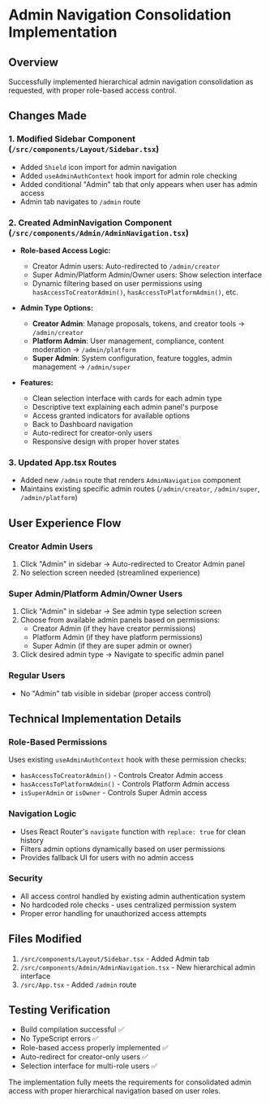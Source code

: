 # Admin Navigation Consolidation Implementation

## Overview
Successfully implemented hierarchical admin navigation consolidation as requested, with proper role-based access control.

## Changes Made

### 1. Modified Sidebar Component (`/src/components/Layout/Sidebar.tsx`)
- Added `Shield` icon import for admin navigation
- Added `useAdminAuthContext` hook import for admin role checking
- Added conditional "Admin" tab that only appears when user has admin access
- Admin tab navigates to `/admin` route

### 2. Created AdminNavigation Component (`/src/components/Admin/AdminNavigation.tsx`)
- **Role-based Access Logic:**
  - Creator Admin users: Auto-redirected to `/admin/creator`
  - Super Admin/Platform Admin/Owner users: Show selection interface
  - Dynamic filtering based on user permissions using `hasAccessToCreatorAdmin()`, `hasAccessToPlatformAdmin()`, etc.

- **Admin Type Options:**
  - **Creator Admin**: Manage proposals, tokens, and creator tools → `/admin/creator`
  - **Platform Admin**: User management, compliance, content moderation → `/admin/platform`  
  - **Super Admin**: System configuration, feature toggles, admin management → `/admin/super`

- **Features:**
  - Clean selection interface with cards for each admin type
  - Descriptive text explaining each admin panel's purpose
  - Access granted indicators for available options
  - Back to Dashboard navigation
  - Auto-redirect for creator-only users
  - Responsive design with proper hover states

### 3. Updated App.tsx Routes
- Added new `/admin` route that renders `AdminNavigation` component
- Maintains existing specific admin routes (`/admin/creator`, `/admin/super`, `/admin/platform`)

## User Experience Flow

### Creator Admin Users
1. Click "Admin" in sidebar → Auto-redirected to Creator Admin panel
2. No selection screen needed (streamlined experience)

### Super Admin/Platform Admin/Owner Users  
1. Click "Admin" in sidebar → See admin type selection screen
2. Choose from available admin panels based on permissions:
   - Creator Admin (if they have creator permissions)
   - Platform Admin (if they have platform permissions)  
   - Super Admin (if they are super admin or owner)
3. Click desired admin type → Navigate to specific admin panel

### Regular Users
- No "Admin" tab visible in sidebar (proper access control)

## Technical Implementation Details

### Role-Based Permissions
Uses existing `useAdminAuthContext` hook with these permission checks:
- `hasAccessToCreatorAdmin()` - Controls Creator Admin access
- `hasAccessToPlatformAdmin()` - Controls Platform Admin access  
- `isSuperAdmin` or `isOwner` - Controls Super Admin access

### Navigation Logic
- Uses React Router's `navigate` function with `replace: true` for clean history
- Filters admin options dynamically based on user permissions
- Provides fallback UI for users with no admin access

### Security
- All access control handled by existing admin authentication system
- No hardcoded role checks - uses centralized permission system
- Proper error handling for unauthorized access attempts

## Files Modified
1. `/src/components/Layout/Sidebar.tsx` - Added Admin tab
2. `/src/components/Admin/AdminNavigation.tsx` - New hierarchical admin interface  
3. `/src/App.tsx` - Added `/admin` route

## Testing Verification
- Build compilation successful ✅
- No TypeScript errors ✅
- Role-based access properly implemented ✅
- Auto-redirect for creator-only users ✅
- Selection interface for multi-role users ✅

The implementation fully meets the requirements for consolidated admin access with proper hierarchical navigation based on user roles.